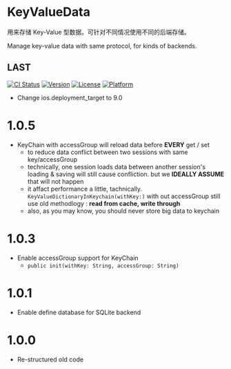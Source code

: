 # KeyValueData
用来存储 Key-Value 型数据。可针对不同情况使用不同的后端存储。

Manage key-value data with same protocol, for kinds of backends.

## LAST
[![CI Status](http://img.shields.io/travis/1Fr3dG/KeyValueData.svg?style=flat)](https://travis-ci.org/1fr3dg/KeyValueData)
[![Version](https://img.shields.io/cocoapods/v/KeyValueData.svg?style=flat)](http://cocoapods.org/pods/KeyValueData)
[![License](https://img.shields.io/cocoapods/l/KeyValueData.svg?style=flat)](http://cocoapods.org/pods/KeyValueData)
[![Platform](https://img.shields.io/cocoapods/p/KeyValueData.svg?style=flat)](http://cocoapods.org/pods/KeyValueData)

* Change ios.deployment_target to 9.0

# 1.0.5
* KeyChain with accessGroup will reload data before **EVERY** get / set
	* to reduce data conflict between two sessions with same key/accessGroup
	* technically, one session loads data between another session's loading & saving will still cause confliction. but we **IDEALLY ASSUME** that will not happen
	* it affact performance a little, tachnically. `KeyValueDictionaryInKeychain(withKey:)` with out accessGroup still use old methodlogy : **read from cache, write through**
	* also, as you may know, you should never store big data to keychain

# 1.0.3
* Enable accessGroup support for KeyChain
	* `public init(withKey: String, accessGroup: String)`

# 1.0.1
* Enable define database for SQLite backend

# 1.0.0
* Re-structured old code